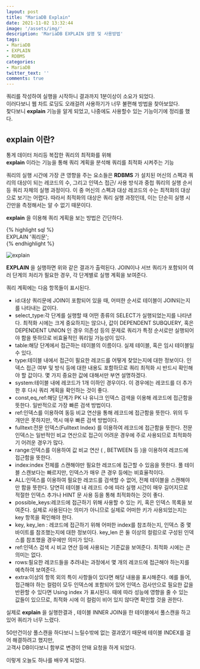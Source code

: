 ```yaml
---
layout: post
title: "MariaDB Explain"
date: 2021-11-02 13:32:44
image: '/assets/img/'
description: 'MariaDB EXPLAIN 설명 및 사용방법'
tags:
- MariaDB 
- EXPLAIN
- RDBMS 
categories:
- MariaDB
twitter_text: ''
comments: true
---
```


쿼리를 작성하여 실행을 시작하니 결과까지 1분이상이 소요가 되었다.  
이러다보니 웹 차트 로딩도 오래걸려 사용하기가 너무 불편해 방법을 찾아보았다.  
찾다보니 __explain__  기능을 알게 되었고, 나중에도 사용할수 있는 기능이기에 정리를 했다.  

## explain 이란?  

통게 데이터 처리등 복잡한 쿼리의 최적화를 위해   
__explain__ 이라는 기능을 통해 쿼리 계획을 분석해 쿼리를 최적화 시켜주는 기능


쿼리의 실행 시간에 가장 큰 영향을 주는 요소들은 __RDBMS__ 가 설치된 머신의 스펙과 쿼리의 대상이 되는 레코드의 수, 그리고 인덱스 접근/ 사용 방식과 중첩 쿼리의 실행 순서 등 쿼리 자체의 실행 과정이다. 이 중 머신의 스펙과 대상 레코드의 수는 최적화의 대상으로 보기는 어렵다. 따라서 최적화의 대상은 쿼리 실행 과정인데, 이는 단순히 실행 시간만을 측정해서는 알 수 없기 때문이다.

__explain__ 을 이용해 쿼리 게획을 보는 방법은 간단하다.

{% highlight sql %}  
EXPLAIN '쿼리문';  
{% endhighlight %}  

![explain](https://user-images.githubusercontent.com/58337935/139808616-c1bd2233-dafc-4688-92ed-6a34118bab90.jpg)

__EXPLAIN__ 을 실행하면 위와 같은 결과가 출력된다. JOIN이나 서브 쿼리가 포함되어 여러 단계의 처리가 필요한 경우, 각 단계별로 실행 계획을 보여준다.


쿼리 계획에는 다음 항목들이 표시된다.
- id:대상 쿼리문에 JOIN이 포함되어 있을 때, 어떠한 순서로 테이블이 JOIN되는지를 나타내는 값이다.
- select_type:각 단계를 실행할 때 어떤 종류의 SELECT가 실행되었는지를 나타낸다.
최적화 시에는 크게 중요하지는 않으나, 값이 DEPENDENT SUBQUERY, 혹은 DEPENDENT UNION 인 경우 의존성 등의 문제로 쿼리가 특정 순서로만 실행되어야 함을 뜻하므로 비효율적인 쿼리일 가능성이 있다.
- table:해당 단계에서 접근하는 테이블의 이름이다. 실제 테이블, 혹은 임시 테이블일 수 있다.
- type:테이블 내에서 접근이 필요한 레코드를 어떻게 찾았는지에 대한 정보이다.
인덱스 접근 여부 및 방식 등에 대한 내용도 포함하므로 쿼리 최적화 시 반드시 확인해야 할 값이다. 몇 가지 중요한 값에 대해서만 부연 설명하겠다.
- system:테이블 내에 레코드가 1개 이하인 경우이다. 이 경우에는 레코드를 더 추가한 후 다시 쿼리 계획을 확인하는 것이 좋다.
- const,eq_ref:해당 단계가 PK 나 유니크 인덱스 검색을 이용해 레코드에 접근함을 뜻한다. 일반적으로 가장 빠른 검색 방법이다.
- ref:인덱스를 이용하여 동등 비교 연산을 통해 레코드에 접근함을 뜻한다. 위의 두 개만은 못하지만, 역시 매우 빠른 검색 방법이다.
- fulltext:전문 인덱스(Fulltext Index) 를 이용하여 레코드에 접근함을 뜻한다.
전문 인덱스는 일반적인 비교 연산으로 접근이 어려운 경우에 주로 사용되므로 최적화하기 어려운 경우가 많다.
- range:인덱스를 이용하여 값 비교 연산 ( , BETWEEN 등 )을 이용하여 레코드에 접근함을 뜻한다.
- index:index 전체를 스캔해야만 필요한 레코드에 접근할 수 있음을 뜻한다. 풀 테이블 스캔보다는 빠르지만, 인덱스가 매우 큰 경우 등에는 비효율적이다.
- ALL:인덱스를 이용하여 필요한 레코드를 검색할 수 없어, 전체 테이블을 스캔해야만 함을 뜻한다.
당연히 테이블 내 레코드 수에 따라 실행 시간이 매우 길어지므로 적절한 인덱스 추가나 HINT 문 사용 등을 통해 최적화하는 것이 좋다.
- possible_keys:레코드에 접근하기 위해 사용할 수 있는 키, 혹은 인덱스 목록을 보여준다. 실제로 사용된다는 의미가 아니므로 실제로 어떠한 키가 사용되었는지는 key 항목을 확인해야 한다.
- key, key_len : 레코드에 접근하기 위해 어떠한 index를 참조하는지, 인덱스 중 몇 바이트를 참조했는지에 대한 정보이다.
 key_len 은 둘 이상의 컬럼으로 구성된 인덱스를 참조했을 경우에만 의미가 있다.
- ref:인덱스 검색 시 비교 연산 등에 사용되는 기준값을 보여준다. 최적화 시에는 큰 의미는 없다.
- rows:필요한 레코드들을 추려내는 과정에서 몇 개의 레코드에 접근해야 하는지를 예측하여 보여준다.
- extra:이상의 항목 외의 특이 사항들이 있다면 해당 내용을 표시해준다.
예를 들어, 접근해야 하는 컬럼이 모두 인덱스에 포함되어 있어 인덱스 검사만으로 필요한 값을 반환할 수 있다면 Using index 가 표시된다.
때에 따라 성능에 영향을 줄 수 있는 값들이 있으므로, 최적화 시에 이 컬럼이 비어 있지 않다면 확인할 것을 권한다.  

실제로 __explain__ 을 실행한결과 , 테이블 INNER JOIN을 한 테이블에서 풀스캔을 하고 있어 쿼리가 너무 느렸다.  

50만건이상 풀스캔을 하다보니 느릴수밖에 없는 결과였기 때문에 테이블 INDEX를 걸어 해결하려고 했지만,  
고객사 DB이다보니 함부로 변경이 안돼 요청을 하게 되었다.

이렇게 오늘도 하나를 배우게 되었다.





